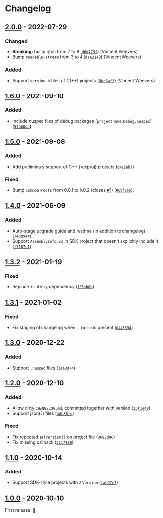 # Changelog

## [2.0.0] - 2022-07-29

### Changed

- **Breaking:** bump `glob` from 7 to 8 ([`d6d779f`](https://github.com/vweevers/dotnet-bump/commit/d6d779f)) (Vincent Weevers)
- Bump `readable-stream` from 3 to 4 ([`daa2148`](https://github.com/vweevers/dotnet-bump/commit/daa2148)) (Vincent Weevers)

### Added

- Support `version.h` files of C(++) projects ([`8bc6af3`](https://github.com/vweevers/dotnet-bump/commit/8bc6af3)) (Vincent Weevers)

## [1.6.0] - 2021-09-10

### Added

- Include nuspec files of debug packages (`projectname.Debug.nuspec`) ([`57b80dd`](https://github.com/vweevers/dotnet-bump/commit/57b80dd))

## [1.5.0] - 2021-09-08

### Added

- Add preliminary support of C++ (vcxproj) projects ([`d4e2ab7`](https://github.com/vweevers/dotnet-bump/commit/d4e2ab7))

### Fixed

- Bump `common-roots` from 0.0.1 to 0.0.2 (closes [#1](https://github.com/vweevers/dotnet-bump/issues/1)) ([`86bf2e5`](https://github.com/vweevers/dotnet-bump/commit/86bf2e5)).

## [1.4.0] - 2021-06-09

### Added

- Auto-stage upgrade guide and readme (in addition to changelog) ([`743d94f`](https://github.com/vweevers/dotnet-bump/commit/743d94f))
- Support `AssemblyInfo.cs` in SDK project that doesn't explicitly include it ([`f7167c1`](https://github.com/vweevers/dotnet-bump/commit/f7167c1))

## [1.3.2] - 2021-01-19

### Fixed

- Replace `is-dirty` dependency ([`133eb8b`](https://github.com/vweevers/dotnet-bump/commit/133eb8b)).

## [1.3.1] - 2021-01-02

### Fixed

- Fix staging of changelog when `--force` is present ([`d445594`](https://github.com/vweevers/dotnet-bump/commit/d445594))

## [1.3.0] - 2020-12-22

### Added

- Support `.nuspec` files ([`3ea3d74`](https://github.com/vweevers/dotnet-bump/commit/3ea3d74))

## [1.2.0] - 2020-12-10

### Added

- Allow dirty `CHANGELOG.md`, committed together with version ([`36f1e40`](https://github.com/vweevers/dotnet-bump/commit/36f1e40))
- Support json(5) files ([`4db88fe`](https://github.com/vweevers/dotnet-bump/commit/4db88fe))

### Fixed

- Fix repeated `setVersion()` on project file ([`8682d96`](https://github.com/vweevers/dotnet-bump/commit/8682d96))
- Fix missing callback ([`5117188`](https://github.com/vweevers/dotnet-bump/commit/5117188))

## [1.1.0] - 2020-10-14

### Added

- Support SDK-style projects with a `Version` ([`fab97c7`](https://github.com/vweevers/dotnet-bump/commit/fab97c7))

## [1.0.0] - 2020-10-10

First release. :seedling:

[2.0.0]: https://github.com/vweevers/dotnet-bump/releases/tag/v2.0.0

[1.6.0]: https://github.com/vweevers/dotnet-bump/compare/v1.5.0...v1.6.0

[1.5.0]: https://github.com/vweevers/dotnet-bump/releases/tag/v1.5.0

[1.4.0]: https://github.com/vweevers/dotnet-bump/releases/tag/v1.4.0

[1.3.2]: https://github.com/vweevers/dotnet-bump/releases/tag/v1.3.2

[1.3.1]: https://github.com/vweevers/dotnet-bump/releases/tag/v1.3.1

[1.3.0]: https://github.com/vweevers/dotnet-bump/releases/tag/v1.3.0

[1.2.0]: https://github.com/vweevers/dotnet-bump/releases/tag/v1.2.0

[1.1.0]: https://github.com/vweevers/dotnet-bump/releases/tag/v1.1.0

[1.0.0]: https://github.com/vweevers/dotnet-bump/releases/tag/v1.0.0

